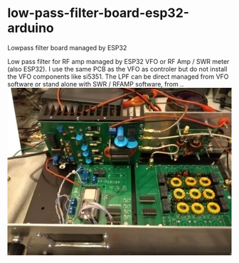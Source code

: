 # low-pass-filter-board-esp32-arduino
Lowpass filter board managed by ESP32

Low pass filter for RF amp managed by ESP32 VFO or RF Amp / SWR meter (also ESP32).
I use the same PCB as the VFO as controler but do not install the VFO components like si5351. The LPF can be direct managed from VFO software or stand alone with SWR / RFAMP software, from ..
![VFO](https://github.com/paulh002/low-pass-filter-board-esp32-arduino/blob/master/lpf1.jpg)
